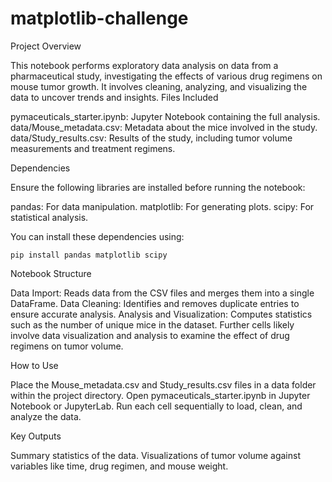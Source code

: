 # matplotlib-challenge
Project Overview

This notebook performs exploratory data analysis on data from a pharmaceutical study, investigating the effects of various drug regimens on mouse tumor growth. It involves cleaning, analyzing, and visualizing the data to uncover trends and insights.
Files Included

  pymaceuticals_starter.ipynb: Jupyter Notebook containing the full analysis.
  data/Mouse_metadata.csv: Metadata about the mice involved in the study.
  data/Study_results.csv: Results of the study, including tumor volume measurements and treatment regimens.

Dependencies

Ensure the following libraries are installed before running the notebook:

  pandas: For data manipulation.
  matplotlib: For generating plots.
  scipy: For statistical analysis.

You can install these dependencies using:

    pip install pandas matplotlib scipy

Notebook Structure

  Data Import: Reads data from the CSV files and merges them into a single DataFrame.
  Data Cleaning: Identifies and removes duplicate entries to ensure accurate analysis.
  Analysis and Visualization:
  Computes statistics such as the number of unique mice in the dataset.
  Further cells likely involve data visualization and analysis to examine the effect of drug regimens on tumor volume.

How to Use

  Place the Mouse_metadata.csv and Study_results.csv files in a data folder within the project directory.
  Open pymaceuticals_starter.ipynb in Jupyter Notebook or JupyterLab.
  Run each cell sequentially to load, clean, and analyze the data.

Key Outputs

  Summary statistics of the data.
  Visualizations of tumor volume against variables like time, drug regimen, and mouse weight.
